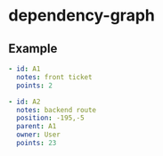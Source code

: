 # dependency-graph

## Example

```yml
- id: A1
  notes: front ticket
  points: 2

- id: A2
  notes: backend route
  position: -195,-5
  parent: A1
  owner: User
  points: 23
```
